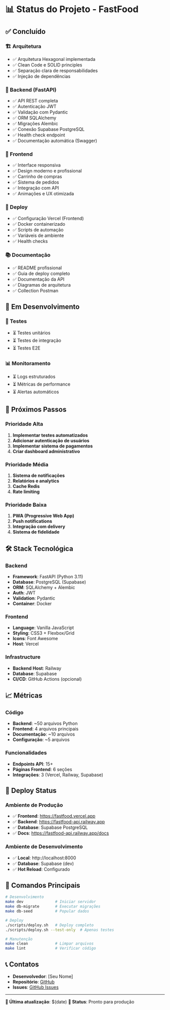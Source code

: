 # 📊 Status do Projeto - FastFood

## ✅ **Concluído**

### **🏗️ Arquitetura**
- ✅ Arquitetura Hexagonal implementada
- ✅ Clean Code e SOLID principles
- ✅ Separação clara de responsabilidades
- ✅ Injeção de dependências

### **🔧 Backend (FastAPI)**
- ✅ API REST completa
- ✅ Autenticação JWT
- ✅ Validação com Pydantic
- ✅ ORM SQLAlchemy
- ✅ Migrações Alembic
- ✅ Conexão Supabase PostgreSQL
- ✅ Health check endpoint
- ✅ Documentação automática (Swagger)

### **🎨 Frontend**
- ✅ Interface responsiva
- ✅ Design moderno e profissional
- ✅ Carrinho de compras
- ✅ Sistema de pedidos
- ✅ Integração com API
- ✅ Animações e UX otimizada

### **🚀 Deploy**
- ✅ Configuração Vercel (Frontend)
- ✅ Docker containerizado
- ✅ Scripts de automação
- ✅ Variáveis de ambiente
- ✅ Health checks

### **📚 Documentação**
- ✅ README profissional
- ✅ Guia de deploy completo
- ✅ Documentação da API
- ✅ Diagramas de arquitetura
- ✅ Collection Postman

## 🔄 **Em Desenvolvimento**

### **🧪 Testes**
- ⏳ Testes unitários
- ⏳ Testes de integração
- ⏳ Testes E2E

### **📊 Monitoramento**
- ⏳ Logs estruturados
- ⏳ Métricas de performance
- ⏳ Alertas automáticos

## 🎯 **Próximos Passos**

### **Prioridade Alta**
1. **Implementar testes automatizados**
2. **Adicionar autenticação de usuários**
3. **Implementar sistema de pagamentos**
4. **Criar dashboard administrativo**

### **Prioridade Média**
1. **Sistema de notificações**
2. **Relatórios e analytics**
3. **Cache Redis**
4. **Rate limiting**

### **Prioridade Baixa**
1. **PWA (Progressive Web App)**
2. **Push notifications**
3. **Integração com delivery**
4. **Sistema de fidelidade**

## 🛠️ **Stack Tecnológica**

### **Backend**
- **Framework**: FastAPI (Python 3.11)
- **Database**: PostgreSQL (Supabase)
- **ORM**: SQLAlchemy + Alembic
- **Auth**: JWT
- **Validation**: Pydantic
- **Container**: Docker

### **Frontend**
- **Language**: Vanilla JavaScript
- **Styling**: CSS3 + Flexbox/Grid
- **Icons**: Font Awesome
- **Host**: Vercel

### **Infrastructure**
- **Backend Host**: Railway
- **Database**: Supabase
- **CI/CD**: GitHub Actions (opcional)

## 📈 **Métricas**

### **Código**
- **Backend**: ~50 arquivos Python
- **Frontend**: 4 arquivos principais
- **Documentação**: ~10 arquivos
- **Configuração**: ~5 arquivos

### **Funcionalidades**
- **Endpoints API**: 15+
- **Páginas Frontend**: 6 seções
- **Integrações**: 3 (Vercel, Railway, Supabase)

## 🎉 **Deploy Status**

### **Ambiente de Produção**
- ✅ **Frontend**: https://fastfood.vercel.app
- ✅ **Backend**: https://fastfood-api.railway.app
- ✅ **Database**: Supabase PostgreSQL
- ✅ **Docs**: https://fastfood-api.railway.app/docs

### **Ambiente de Desenvolvimento**
- ✅ **Local**: http://localhost:8000
- ✅ **Database**: Supabase (dev)
- ✅ **Hot Reload**: Configurado

## 🔧 **Comandos Principais**

```bash
# Desenvolvimento
make dev              # Iniciar servidor
make db-migrate       # Executar migrações
make db-seed          # Popular dados

# Deploy
./scripts/deploy.sh   # Deploy completo
./scripts/deploy.sh --test-only  # Apenas testes

# Manutenção
make clean            # Limpar arquivos
make lint             # Verificar código
```

## 📞 **Contatos**

- **Desenvolvedor**: [Seu Nome]
- **Repositório**: [GitHub](https://github.com/mbxagency/fastfood)
- **Issues**: [GitHub Issues](https://github.com/mbxagency/fastfood/issues)

---

**📅 Última atualização**: $(date)
**🚀 Status**: Pronto para produção 